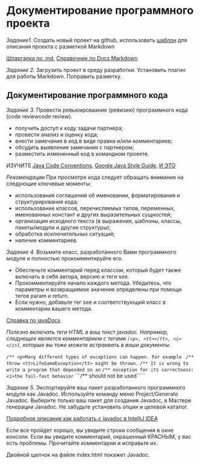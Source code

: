 # Документирование программного проекта

_Задание1._ Создать новый проект на github, использовать [шаблон](https://github.com/olgmina/open-source-project-template.git) для описания проекта с разметкой Markdown


[Шпаргалка по .md](https://docs.github.com/en/github/writing-on-github/basic-writing-and-formatting-syntax), [Справочник по Docs Markdown](https://docs.microsoft.com/ru-ru/contribute/markdown-reference)

_Задание 2._ Загрузить проект в среду разработки. Установить плагин для работы Markdown. Поправить разметку.

## Документирование программного кода

_Задание 3._ Провести ревьюироваание (ревизию) программного кода (code reviewcode review).

- получить доступ к коду задачи партнера;
- провести анализ и оценку кода;
- внести замечания в код в виде правки и/или комментариев;
- обсудить выявление замечания с партнером;
- разместить измененный код в командном проекте.

ИЗУЧИТЕ [Java Code Conventions](https://www.magnumblog.space/java/131-translating-java-code-conventions), [Google Java Style Guide](https://google.github.io/styleguide/javaguide.html), [И ЭТО](https://nestor.minsk.by/sr/2006/02/sr60201.html)

*Рекомендации* При просмотре кода следует обращать внимание на следующие ключевые моменты:
- использования соглашений об именовании, форматирования и структурирования кода;
- использование классов, перечисляемых типов, переменных, именованных констант и других выразительных сущностей;
- организация исходного текста (в выражения, шаблоны, классы, пакеты/модули и другие структуры);
- обработка исключительных ситуаций;
- наличие комментариев.

_Задание 4._ Возьмите класс, разработанного Вами программного модуля и полностью прокомментируйте его.

- Обеспечьте комментарий перед классом, который будет также включать в себя автора, версию и теги see.
- Прокомментируйте начало каждого метода. Убедитесь, что параметры и возвращаемое значение определены при помощи тегов param и return.
- Если нужно, добавьте тег see и соответствующий класс в комментарии вашего метода.

[Справка по javaDocs](https://github.com/olgmina/SWEngineering-technics.github.io/blob/4213776a1389719ce8f7ddb291431181974b478e/Coding/Jadocs.md)

*Полезно включать теги HTML в ваш текст javadoc. Например, следующее является комментарием с тегами ```(<p>, <tt></tt>, <i></i>)```, которые вы тоже можете встраивать в ваши документы.*

```/** <p>Many different types of exceptions can happen. For example ```
```/** throw <tt>LifeGameException</tt> might be thrown.```
```/** It is wrong to write a program that depended on an```
```/** exception for its correctness:  <i>the fail-fast behavior```
```/** should not be used</i>`````

_Задание 5._ Экспортируйте ваш пакет разработанного программного модуля как Javadoc. Используйте  команду меню Project/Generate Javadoc. Выберите только ваш пакет для создания Javadoc, в Мастере генерации Javadoc. Не забудьте установить опции и целевой каталог.

[Подробное описание как работать с javadoc в IntelliJ IDEA](https://www.jetbrains.com/help/idea/working-with-code-documentation.html)

Если все пройдет хорошо, вы увидите строки сообщения в окне консоли. Если вы увидите комментарий, окрашенный КРАСНЫМ, у вас есть проблемы. Прочитайте комментарии и исправьте их.

Двойной щелчок на файле index.html покажет Javadoc. 
